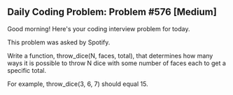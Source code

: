## Daily Coding Problem: Problem #576 [Medium]

Good morning! Here's your coding interview problem for today.

This problem was asked by Spotify.

Write a function, throw_dice(N, faces, total), that determines how many ways it is possible to throw N dice with some number of faces each to get a specific total.

For example, throw_dice(3, 6, 7) should equal 15.

